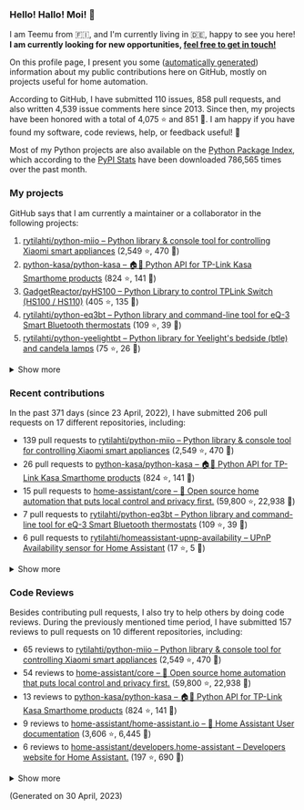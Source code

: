 

### Hello! Hallo! Moi! 👋

I am Teemu from 🇫🇮, and I'm currently living in 🇩🇪, happy to see you here! **I am currently looking for new opportunities, [feel free to get in touch!](https://linkedin.com/in/teemurytilahti)**

On this profile page, I present you some ([automatically generated](https://github.com/rytilahti/rytilahti)) information about my public contributions here on GitHub, 
mostly on projects useful for home automation.

According to GitHub, I have submitted 110 issues, 858 pull requests,
and also written 4,539 issue comments here since 2013.
Since then, my projects have been honored with a total of 4,075 ⭐ and 851 🍴.
I am happy if you have found my software, code reviews, help, or feedback useful! 🥰

Most of my Python projects are also available on the [Python Package Index](https://pypi.org/user/rytilahti/),
which according to the [PyPI Stats](https://pypistats.org/) have been downloaded 786,565 times over the past month.


### My projects

GitHub says that I am currently a maintainer or a collaborator in the following projects:

1. [rytilahti/python-miio – Python library & console tool for controlling Xiaomi smart appliances](https://github.com/rytilahti/python-miio) (2,549 ⭐, 470 🍴)
2. [python-kasa/python-kasa – 🏠🤖 Python API for TP-Link Kasa Smarthome products](https://github.com/python-kasa/python-kasa) (824 ⭐, 141 🍴)
3. [GadgetReactor/pyHS100 – Python Library to control TPLink Switch (HS100 / HS110)](https://github.com/GadgetReactor/pyHS100) (405 ⭐, 135 🍴)
4. [rytilahti/python-eq3bt – Python library and command-line tool for eQ-3 Smart Bluetooth thermostats](https://github.com/rytilahti/python-eq3bt) (109 ⭐, 39 🍴)
5. [rytilahti/python-yeelightbt – Python library for Yeelight's bedside (btle) and candela lamps](https://github.com/rytilahti/python-yeelightbt) (75 ⭐, 26 🍴)

<details><summary>Show more</summary><p>

6. [rytilahti/python-songpal – Python library for interfacing with Sony's Songpal devices](https://github.com/rytilahti/python-songpal) (58 ⭐, 21 🍴)
7. [rytilahti/homeassistant-mpris-bridge – Control your Home Assistant media players from your desktop using MPRIS](https://github.com/rytilahti/homeassistant-mpris-bridge) (17 ⭐, 1 🍴)
8. [rytilahti/homeassistant-upnp-availability – UPnP Availability sensor for Home Assistant](https://github.com/rytilahti/homeassistant-upnp-availability) (17 ⭐, 5 🍴)
9. [rytilahti/python-ubus – Python library for accessing ubus over JSON-RPC](https://github.com/rytilahti/python-ubus) (14 ⭐, 10 🍴)
10. [DNS-OARC/ripe-hackathon-dns-caching – Everything you ever wanted to know about caching resolvers but were afraid to ask](https://github.com/DNS-OARC/ripe-hackathon-dns-caching) (5 ⭐, 2 🍴)
11. [rytilahti/python-nucled – Python interface for intel_nuc_led kernel driver](https://github.com/rytilahti/python-nucled) (2 ⭐, 1 🍴)
</p></details>

### Recent contributions

In the past 371 days (since 23 April, 2022), I have submitted 206 pull requests on 17 different repositories, including:
* 139 pull requests to [rytilahti/python-miio – Python library & console tool for controlling Xiaomi smart appliances](https://github.com/rytilahti/python-miio) (2,549 ⭐, 470 🍴)
* 26 pull requests to [python-kasa/python-kasa – 🏠🤖 Python API for TP-Link Kasa Smarthome products](https://github.com/python-kasa/python-kasa) (824 ⭐, 141 🍴)
* 15 pull requests to [home-assistant/core – :house_with_garden: Open source home automation that puts local control and privacy first.](https://github.com/home-assistant/core) (59,800 ⭐, 22,938 🍴)
* 7 pull requests to [rytilahti/python-eq3bt – Python library and command-line tool for eQ-3 Smart Bluetooth thermostats](https://github.com/rytilahti/python-eq3bt) (109 ⭐, 39 🍴)
* 6 pull requests to [rytilahti/homeassistant-upnp-availability – UPnP Availability sensor for Home Assistant](https://github.com/rytilahti/homeassistant-upnp-availability) (17 ⭐, 5 🍴)

<details><summary>Show more</summary><p>

* 4 pull requests to [rytilahti/python-songpal – Python library for interfacing with Sony's Songpal devices](https://github.com/rytilahti/python-songpal) (58 ⭐, 21 🍴)
* 4 pull requests to [home-assistant/developers.home-assistant – Developers website for Home Assistant.](https://github.com/home-assistant/developers.home-assistant) (197 ⭐, 690 🍴)
* 2 pull requests to [Squachen/micloud – Library for connecting to xiaomi cloud. ](https://github.com/Squachen/micloud) (111 ⭐, 12 🍴)
* 2 pull requests to [home-assistant/brands – 🎨 Brands for Home Assistant](https://github.com/home-assistant/brands) (159 ⭐, 1,108 🍴)
* 1 pull requests to [hacs/default – The home of the default HACS repositories.](https://github.com/hacs/default) (262 ⭐, 725 🍴)
</p></details>


### Code Reviews

Besides contributing pull requests, I also try to help others by doing code reviews.
During the previously mentioned time period, I have submitted 157 reviews to pull requests on 10 different repositories, including:
* 65 reviews to [rytilahti/python-miio – Python library & console tool for controlling Xiaomi smart appliances](https://github.com/rytilahti/python-miio) (2,549 ⭐, 470 🍴)
* 54 reviews to [home-assistant/core – :house_with_garden: Open source home automation that puts local control and privacy first.](https://github.com/home-assistant/core) (59,800 ⭐, 22,938 🍴)
* 13 reviews to [python-kasa/python-kasa – 🏠🤖 Python API for TP-Link Kasa Smarthome products](https://github.com/python-kasa/python-kasa) (824 ⭐, 141 🍴)
* 9 reviews to [home-assistant/home-assistant.io – :blue_book: Home Assistant User documentation](https://github.com/home-assistant/home-assistant.io) (3,606 ⭐, 6,445 🍴)
* 6 reviews to [home-assistant/developers.home-assistant – Developers website for Home Assistant.](https://github.com/home-assistant/developers.home-assistant) (197 ⭐, 690 🍴)

<details><summary>Show more</summary><p>

* 3 reviews to [rytilahti/python-eq3bt – Python library and command-line tool for eQ-3 Smart Bluetooth thermostats](https://github.com/rytilahti/python-eq3bt) (109 ⭐, 39 🍴)
* 2 reviews to [rytilahti/home-assistant – :house_with_garden: Open-source home automation platform running on Python 3](https://github.com/rytilahti/home-assistant) (1 ⭐, 2 🍴)
* 2 reviews to [rytilahti/python-songpal – Python library for interfacing with Sony's Songpal devices](https://github.com/rytilahti/python-songpal) (58 ⭐, 21 🍴)
* 1 reviews to [home-assistant-libs/home-assistant-bluetooth – Basic bluetooth models used by Home Assistant.](https://github.com/home-assistant-libs/home-assistant-bluetooth) (4 ⭐, 2 🍴)
* 1 reviews to [rytilahti/homeassistant-upnp-availability – UPnP Availability sensor for Home Assistant](https://github.com/rytilahti/homeassistant-upnp-availability) (17 ⭐, 5 🍴)
* 1 reviews to [SoCo/SoCo – SoCo (Sonos Controller) is a Python project that allows you to programmatically control Sonos speakers.](https://github.com/SoCo/SoCo) (1,391 ⭐, 231 🍴)
</p></details>

(Generated on 30 April, 2023)

